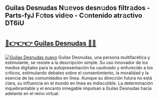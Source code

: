 ## Guilas Desnudas N𝚞𝚎vos desn𝚞dos filtr𝚊dos - Parts-fyJ F𝚘tos vid𝚎o - C𝚘ntenido atr𝚊ctivo DT6iU

# <h2><a href="http://mb86qy.tromn.icu/?c=Guilas+Desnudas">🔗👉👉👉 Guilas Desnudas 🔗🔗</a></h2>

[![Guilas Desnudas nuevo](https://i.imgur.com/pEAQMta.gif)](http://mb86qy.tromn.icu/?c=Guilas+Desnudas)
Guilas Desnudas, una persona multifacética y estimulante, se resiste a la descripción simple. Su uso innovador de los medios digitales para la autopresentación ha cautivado y enfurecido a los críticos, estimulando debates sobre el consentimiento, la moralidad y la esencia de las comunidades en línea. Aunque su dirección futura no está clara, su influencia en el mundo en línea es indiscutible. La determinación inquebrantable y el encanto innegable impulsan a Guilas Desnudas hacia adelante en el reino virtual.
